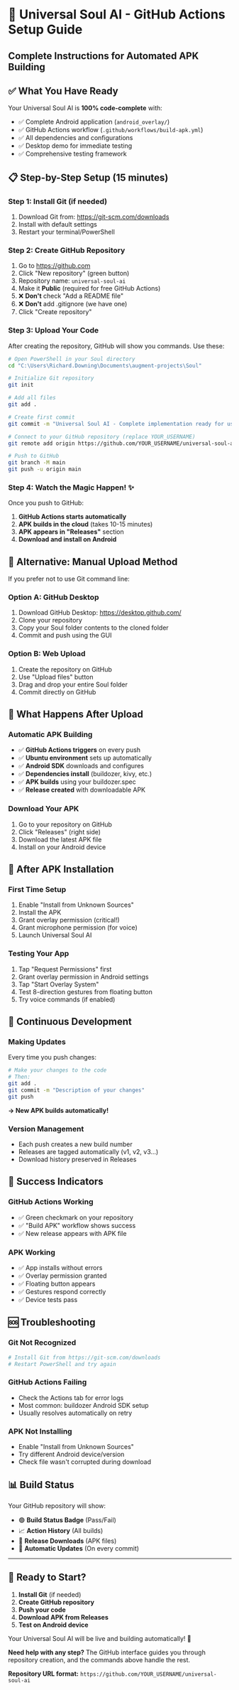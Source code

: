 # 🚀 Universal Soul AI - GitHub Actions Setup Guide
## Complete Instructions for Automated APK Building

## ✅ **What You Have Ready**
Your Universal Soul AI is **100% code-complete** with:
- ✅ Complete Android application (`android_overlay/`)
- ✅ GitHub Actions workflow (`.github/workflows/build-apk.yml`)
- ✅ All dependencies and configurations
- ✅ Desktop demo for immediate testing
- ✅ Comprehensive testing framework

## 📋 **Step-by-Step Setup (15 minutes)**

### **Step 1: Install Git (if needed)**
1. Download Git from: https://git-scm.com/downloads
2. Install with default settings
3. Restart your terminal/PowerShell

### **Step 2: Create GitHub Repository**
1. Go to https://github.com
2. Click "New repository" (green button)
3. Repository name: `universal-soul-ai`
4. Make it **Public** (required for free GitHub Actions)
5. ❌ **Don't** check "Add a README file"
6. ❌ **Don't** add .gitignore (we have one)
7. Click "Create repository"

### **Step 3: Upload Your Code**
After creating the repository, GitHub will show you commands. Use these:

```bash
# Open PowerShell in your Soul directory
cd "C:\Users\Richard.Downing\Documents\augment-projects\Soul"

# Initialize Git repository
git init

# Add all files
git add .

# Create first commit
git commit -m "Universal Soul AI - Complete implementation ready for user testing"

# Connect to your GitHub repository (replace YOUR_USERNAME)
git remote add origin https://github.com/YOUR_USERNAME/universal-soul-ai.git

# Push to GitHub
git branch -M main
git push -u origin main
```

### **Step 4: Watch the Magic Happen! ✨**
Once you push to GitHub:

1. **GitHub Actions starts automatically**
2. **APK builds in the cloud** (takes 10-15 minutes)
3. **APK appears in "Releases"** section
4. **Download and install on Android**

## 🎯 **Alternative: Manual Upload Method**

If you prefer not to use Git command line:

### **Option A: GitHub Desktop**
1. Download GitHub Desktop: https://desktop.github.com/
2. Clone your repository
3. Copy your Soul folder contents to the cloned folder
4. Commit and push using the GUI

### **Option B: Web Upload**
1. Create the repository on GitHub
2. Use "Upload files" button
3. Drag and drop your entire Soul folder
4. Commit directly on GitHub

## 🚀 **What Happens After Upload**

### **Automatic APK Building**
- ✅ **GitHub Actions triggers** on every push
- ✅ **Ubuntu environment** sets up automatically
- ✅ **Android SDK** downloads and configures
- ✅ **Dependencies install** (buildozer, kivy, etc.)
- ✅ **APK builds** using your buildozer.spec
- ✅ **Release created** with downloadable APK

### **Download Your APK**
1. Go to your repository on GitHub
2. Click "Releases" (right side)
3. Download the latest APK file
4. Install on your Android device

## 📱 **After APK Installation**

### **First Time Setup**
1. Enable "Install from Unknown Sources"
2. Install the APK
3. Grant overlay permission (critical!)
4. Grant microphone permission (for voice)
5. Launch Universal Soul AI

### **Testing Your App**
1. Tap "Request Permissions" first
2. Grant overlay permission in Android settings
3. Tap "Start Overlay System"
4. Test 8-direction gestures from floating button
5. Try voice commands (if enabled)

## 🔧 **Continuous Development**

### **Making Updates**
Every time you push changes:
```bash
# Make your changes to the code
# Then:
git add .
git commit -m "Description of your changes"
git push
```

**→ New APK builds automatically!**

### **Version Management**
- Each push creates a new build number
- Releases are tagged automatically (v1, v2, v3...)
- Download history preserved in Releases

## 🎉 **Success Indicators**

### **GitHub Actions Working**
- ✅ Green checkmark on your repository
- ✅ "Build APK" workflow shows success
- ✅ New release appears with APK file

### **APK Working**
- ✅ App installs without errors
- ✅ Overlay permission granted
- ✅ Floating button appears
- ✅ Gestures respond correctly
- ✅ Device tests pass

## 🆘 **Troubleshooting**

### **Git Not Recognized**
```bash
# Install Git from https://git-scm.com/downloads
# Restart PowerShell and try again
```

### **GitHub Actions Failing**
- Check the Actions tab for error logs
- Most common: buildozer Android SDK setup
- Usually resolves automatically on retry

### **APK Not Installing**
- Enable "Install from Unknown Sources"
- Try different Android device/version
- Check file wasn't corrupted during download

## 📊 **Build Status**

Your GitHub repository will show:
- 🟢 **Build Status Badge** (Pass/Fail)
- 📈 **Action History** (All builds)
- 📱 **Release Downloads** (APK files)
- 🔄 **Automatic Updates** (On every commit)

---

## 🎯 **Ready to Start?**

1. **Install Git** (if needed)
2. **Create GitHub repository** 
3. **Push your code**
4. **Download APK from Releases**
5. **Test on Android device**

Your Universal Soul AI will be live and building automatically! 🚀

**Need help with any step?** The GitHub interface guides you through repository creation, and the commands above handle the rest.

**Repository URL format:** `https://github.com/YOUR_USERNAME/universal-soul-ai`